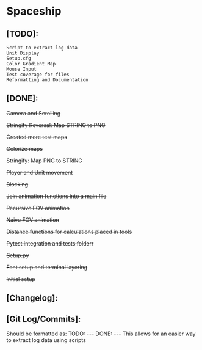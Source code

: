 # Spaceship

## [TODO]:
    Script to extract log data
    Unit Display
    Setup.cfg
    Color Gradient Map
    Mouse Input
    Test coverage for files
    Reformatting and Documentation

## [DONE]:
<del>Camera and Scrolling</del>

~~Stringify Reversal: Map STRING to PNG~~

~~Created more test maps~~

~~Colorize maps~~

~~Stringify: Map PNG to STRING~~

~~Player and Unit movement~~

~~Blocking~~

~~Join animation functions into a main file~~

~~Recursive FOV animation~~

~~Naive FOV animation~~

~~Distance functions for calculations placed in tools~~

~~Pytest integration and tests folderr~~

~~Setup.py~~

~~Font setup and terminal layering~~

<del>Initial setup</del>

## [Changelog]:

## [Git Log/Commits]:
Should be formatted as:
    TODO: ---
    DONE: ---
This allows for an easier way to extract log data using scripts